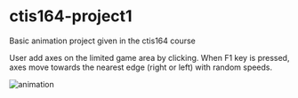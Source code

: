 # ctis164-project1
Basic animation project given in the ctis164 course

User add axes on the limited game area by clicking. When F1 key is pressed, axes move towards the nearest edge (right or left) with random speeds.

![animation](https://user-images.githubusercontent.com/102901204/212493992-251cf1b3-fd14-4a61-854a-5aab5ad462fa.gif)
